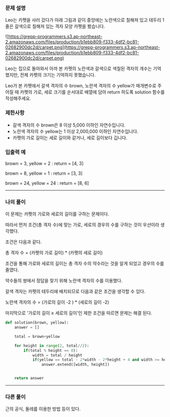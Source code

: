 ### 문제 설명

Leo는 카펫을 사러 갔다가 아래 그림과 같이 중앙에는 노란색으로 칠해져 있고 테두리 1줄은 갈색으로 칠해져 있는 격자 모양 카펫을 봤습니다.

![https://grepp-programmers.s3.ap-northeast-2.amazonaws.com/files/production/b1ebb809-f333-4df2-bc81-02682900dc2d/carpet.png](https://grepp-programmers.s3.ap-northeast-2.amazonaws.com/files/production/b1ebb809-f333-4df2-bc81-02682900dc2d/carpet.png)

Leo는 집으로 돌아와서 아까 본 카펫의 노란색과 갈색으로 색칠된 격자의 개수는 기억했지만, 전체 카펫의 크기는 기억하지 못했습니다.

Leo가 본 카펫에서 갈색 격자의 수 brown, 노란색 격자의 수 yellow가 매개변수로 주어질 때 카펫의 가로, 세로 크기를 순서대로 배열에 담아 return 하도록 solution 함수를 작성해주세요.

### 제한사항

- 갈색 격자의 수 brown은 8 이상 5,000 이하인 자연수입니다.
- 노란색 격자의 수 yellow는 1 이상 2,000,000 이하인 자연수입니다.
- 카펫의 가로 길이는 세로 길이와 같거나, 세로 길이보다 깁니다.

### 입출력 예

brown = 3, yellow = 2 : return = [4, 3]

brown = 8, yellow = 1 : return = [3, 3]

brown = 24, yellow = 24 : return = [8, 6]

---

### 나의 풀이

이 문제는 카펫의 가로와 세로의 길이를 구하는 문제이다.

따라서 먼저 조건(총 격자 수)에 맞는 가로, 세로의 경우의 수를 구하는 것이 우선이라 생각했다.

조건은 다음과 같다.

총 격자 수 = (카펫의 가로 길이) * (카펫의 세로 길이)

조건을 통해 가로와 세로의 길이는 총 격자 수의 약수라는 것을 알게 되었고 경우의 수를 줄였다.

약수들의 쌍에서 정답을 찾기 위해 노란색 격자의 수를 이용했다.

갈색 격자는 카펫의 테두리에 배치되므로 다음과 같은 조건을 생각할 수 있다.

노란색 격자의 수 = (가로의 길이 -2 ) * (세로의 길이 -2)

마지막으로 '가로의 길이 ≥ 세로의 길이'인 제한 조건을 따르면 문제는 해결 된다.

```python
def solution(brown, yellow):
    answer = []

    total = brown+yellow

    for height in range(2, total//2):
        if(total % height == 0):
            width = total / height
            if(yellow == total - 2*width - 2*height + 4 and width >= height):
                answer.extend([width, height])


    return answer
```

---

### 다른 풀이

근의 공식, 둘레를 이용한 방법 등이 있다.
